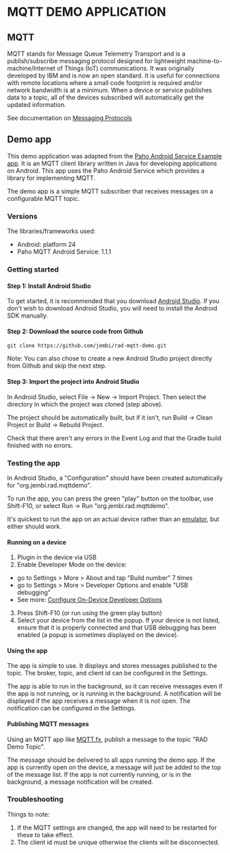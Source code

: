 # MQTT DEMO APPLICATION


## MQTT

MQTT stands for Message Queue Telemetry Transport and is a publish/subscribe messaging protocol designed for lightweight
machine-to-machine/Internet of Things (IoT) communications. It was originally developed by IBM and is now an open standard.
It is useful for connections with remote locations where a small code footprint is required and/or network bandwidth is at a minimum.
When a device or service publishes data to a topic, all of the devices subscribed will automatically get the updated information.

See documentation on [Messaging Protocols](https://docs.google.com/document/d/1AmpT4td30J9jhD9ZksCafrKAt1aIqrTfTQ5dmp_lDjk)

## Demo app

This demo application was adapted from the [Paho Android Service Example app](https://github.com/eclipse/paho.mqtt.android).
It is an MQTT client library written in Java for developing applications on Android. This app uses the
Paho Android Service which provides a library for implementing MQTT.


The demo app is a simple MQTT subscriber that receives messages on a configurable MQTT topic.

### Versions

The libraries/frameworks used:

 - Android: platform 24
 - Paho MQTT Android Service: 1.1.1

### Getting started

#### Step 1: Install Android Studio

To get started, it is recommended that you download [Android Studio](http://developer.android.com/tools/studio/index.html).
If you don't wish to download Android Studio, you will need to install the Android SDK manually.

#### Step 2: Download the source code from Github

```
git clone https://github.com/jembi/rad-mqtt-demo.git
```

Note: You can also chose to create a new Android Studio project directly from Github and skip the 
next step.

#### Step 3: Import the project into Android Studio

In Android Studio, select File -> New -> Import Project. Then select the directory in which the
project was cloned (step above).

The project should be automatically built, but if it isn't, run Build -> Clean Project or
Build -> Rebuild Project.

Check that there aren't any errors in the Event Log and that the Gradle build finished with no errors.

### Testing the app

In Android Studio, a "Configuration" should have been created automatically for "org.jembi.rad.mqttdemo".

To run the app, you can press the green "play"  button on the toolbar, use Shift-F10, or select 
Run -> Run  "org.jembi.rad.mqttdemo".

It's quickest to run the app on an actual device rather than an [emulator](https://developer.android.com/studio/run/emulator.html), but either should work.

#### Running on a device

1. Plugin in the device via USB
2. Enable Developer Mode on the device:
  * go to Settings > More > About and tap "Build number" 7 times
  * go to Settings > More > Developer Options and enable "USB debugging"
  * See more: [Configure On-Device Developer Options](https://developer.android.com/studio/debug/dev-options.html)
3. Press Shift-F10 (or run using the green play button)
4. Select your device from the list in the popup. If your device is not listed, ensure that it is 
properly connected and that USB debugging has been enabled (a popup is sometimes displayed on the device).


#### Using the app

The app is simple to use. It displays and stores messages published to the topic. The broker, topic,
 and client id can be configured in the Settings.
 
The app is able to run in the background, so it can receive messages even if the app is not running,
 or is running in the background. A notification will be displayed if the app receives a message when
 it is not open. The notification can be configured in the Settings.

#### Publishing MQTT messages

Using an MQTT app like [MQTT.fx](http://www.mqttfx.org/), publish a message to the topic 
"RAD Demo Topic".

The message should be delivered to all apps running the demo app. If the app is currently open on
the device, a message will just be added to the top of the message list. If the app is not currently
running, or is in the background, a message notification will be created.
 
### Troubleshooting 

Things to note:
1. If the MQTT settings are changed, the app will need to be restarted for these to take effect.
2. The client id must be unique otherwise the clients will be disconnected.
